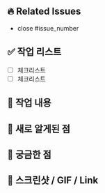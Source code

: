 <!-- PR 제목은 관련 이슈번호의 제목과 동일한 제목!! -->

## 🔥 Related Issues

- close #issue_number

## ✅ 작업 리스트

- [ ] 체크리스트
- [ ] 체크리스트

## 🔧 작업 내용

## 🧐 새로 알게된 점

## 🤔 궁금한 점

## 📸 스크린샷 / GIF / Link
